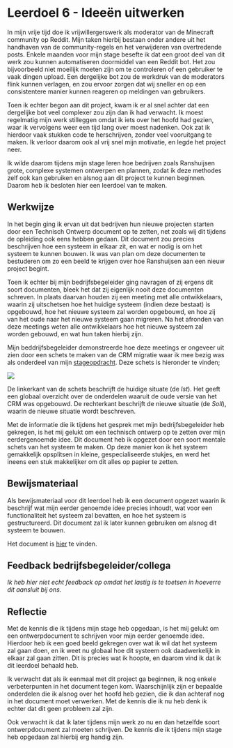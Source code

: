 ﻿# Leerdoel 6 - Ideeën uitwerken

In mijn vrije tijd doe ik vrijwillergerswerk als moderator van de Minecraft community op Reddit. Mijn taken hierbij bestaan onder andere uit het handhaven van de community-regels en het verwijderen van overtredende posts. Enkele maanden voor mijn stage besefte ik dat een groot deel van dit werk zou kunnen automatiseren doormiddel van een Reddit bot. Het zou bijvoorbeeld niet moeilijk moeten zijn om te controleren of een gebruiker te vaak dingen upload. Een dergelijke bot zou de werkdruk van de moderators flink kunnen verlagen, en zou ervoor zorgen dat wij sneller en op een consistentere manier kunnen reageren op meldingen van gebruikers.

Toen ik echter begon aan dit project, kwam ik er al snel achter dat een dergelijke bot veel complexer zou zijn dan ik had verwacht. Ik moest regelmatig mijn werk stilleggen omdat ik iets over het hoofd had gezien, waar ik vervolgens weer een tijd lang over moest nadenken. Ook zat ik hierdoor vaak stukken code te herschrijven, zonder veel vooruitgang te maken. Ik verloor daarom ook al vrij snel mijn motivatie, en legde het project neer.

Ik wilde daarom tijdens mijn stage leren hoe bedrijven zoals Ranshuijsen grote, complexe systemen ontwerpen en plannen, zodat ik deze methodes zelf ook kan gebruiken en alsnog aan dit project te kunnen beginnen. Daarom heb ik besloten hier een leerdoel van te maken.

## Werkwijze
In het begin ging ik ervan uit dat bedrijven hun nieuwe projecten starten door een Technisch Ontwerp document op te zetten, net zoals wij dit tijdens de opleiding ook eens hebben gedaan. Dit document zou precies beschrijven hoe een systeem in elkaar zit, en wat er nodig is om het systeem te kunnen bouwen. Ik was van plan om deze documenten te bestuderen om zo een beeld te krijgen over hoe Ranshuijsen aan een nieuw project begint.  
  
Toen ik echter bij mijn bedrijfsbegeleider ging navragen of zij ergens dit soort documenten, bleek het dat zij eigenlijk nooit deze documenten schreven. In plaats daarvan houden zij een meeting met alle ontwikkelaars, waarin zij uitschetsen hoe het huidige systeem (indien deze bestaat) is opgebouwd, hoe het nieuwe systeem zal worden opgebouwd, en hoe zij van het oude naar het nieuwe systeem gaan migreren. Na het afronden van deze meetings weten alle ontwikkelaars hoe het nieuwe systeem zal worden gebouwd, en wat hun taken hierbij zijn.

Mijn beddrijfsbegeleider demonstreerde hoe deze meetings er ongeveer uit zien door een schets te maken van de CRM migratie waar ik mee bezig was als onderdeel van mijn [stageopdracht](Content/Stage3/Stageopdracht). Deze schets is hieronder te vinden;

![](Assets/Images/CRM_migratie_schets.PNG)  
  
De linkerkant van de schets beschrijft de huidige situate (de _Ist_). Het geeft een globaal overzicht over de onderdelen waaruit de oude versie van het CRM was opgebouwd. De rechterkant beschrijft de nieuwe situatie (de _Soll_), waarin de nieuwe situatie wordt beschreven.  
  
Met de informatie die ik tijdens het gesprek met mijn bedrijfsbegeleider heb gekregen, is het mij gelukt om een technisch ontwerp op te zetten over mijn eerdergenoemde idee. Dit document heb ik opgezet door een soort mentale schets van het systeem te maken. Op deze manier kon ik het systeem gemakkelijk opsplitsen in kleine, gespecialiseerde stukjes, en werd het ineens een stuk makkelijker om dit alles op papier te zetten.

## Bewijsmateriaal
Als bewijsmateriaal voor dit leerdoel heb ik een document opgezet waarin ik beschrijf wat mijn eerder genoemde idee precies inhoudt, wat voor een functionaliteit het systeem zal bevatten, en hoe het systeem is gestructureerd. Dit document zal ik later kunnen gebruiken om alsnog dit systeem te bouwen.

Het document is [hier](Content/Stage3/Bewijsmateriaal/6) te vinden.

## Feedback bedrijfsbegeleider/collega
*Ik heb hier niet echt feedback op omdat het lastig is te toetsen in hoeverre dit aansluit bij ons.*

## Reflectie
Met de kennis die ik tijdens mijn stage heb opgedaan, is het mij gelukt om een ontwerpdocument te schrijven voor mijn eerder genoemde idee. Hierdoor heb ik een goed beeld gekregen over wat ik wil dat het systeem zal gaan doen, en ik weet nu globaal hoe dit systeem ook daadwerkelijk in elkaar zal gaan zitten. Dit is precies wat ik hoopte, en daarom vind ik dat ik dit leerdoel behaald heb.

Ik verwacht dat als ik eenmaal met dit project ga beginnen, ik nog enkele verbeterpunten in het document tegen kom. Waarschijnlijk zijn er bepaalde onderdelen die ik alsnog over het hoofd heb gezien, die ik dan achteraf nog in het document moet verwerken. Met de kennis die ik nu heb denk ik echter dat dit geen probleem zal zijn.

Ook verwacht ik dat ik later tijdens mijn werk zo nu en dan hetzelfde soort ontwerpdocument zal moeten schrijven. De kennis die ik tijdens mijn stage heb opgedaan zal hierbij erg handig zijn.